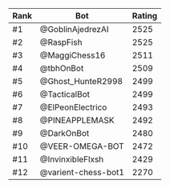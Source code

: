 Rank|Bot|Rating
---|---|---
#1|@GoblinAjedrezAI|2525
#2|@RaspFish|2525
#3|@MaggiChess16|2511
#4|@tbhOnBot|2509
#5|@Ghost_HunteR2998|2499
#6|@TacticalBot|2499
#7|@ElPeonElectrico|2493
#8|@PINEAPPLEMASK|2492
#9|@DarkOnBot|2480
#10|@VEER-OMEGA-BOT|2472
#11|@InvinxibleFlxsh|2429
#12|@varient-chess-bot1|2270
